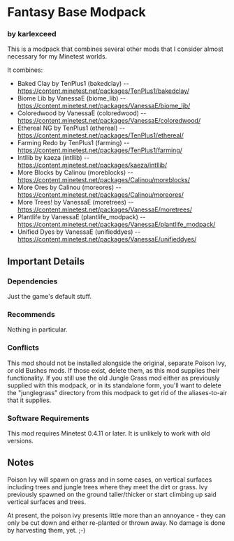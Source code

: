 # Fantasy Base Modpack
### by karlexceed

This is a modpack that combines several other mods that I consider almost necessary for my Minetest worlds.

It combines:
- Baked Clay by TenPlus1 (bakedclay)
-- https://content.minetest.net/packages/TenPlus1/bakedclay/
- Biome Lib by VanessaE (biome_lib)
-- https://content.minetest.net/packages/VanessaE/biome_lib/
- Coloredwood by VanessaE (coloredwood)
-- https://content.minetest.net/packages/VanessaE/coloredwood/
- Ethereal NG by TenPlus1 (ethereal)
-- https://content.minetest.net/packages/TenPlus1/ethereal/
- Farming Redo by TenPlus1 (farming)
-- https://content.minetest.net/packages/TenPlus1/farming/
- Intllib by kaeza (intllib)
-- https://content.minetest.net/packages/kaeza/intllib/
- More Blocks by Calinou (moreblocks)
-- https://content.minetest.net/packages/Calinou/moreblocks/
- More Ores by Calinou (moreores)
-- https://content.minetest.net/packages/Calinou/moreores/
- More Trees! by VanessaE (moretrees)
-- https://content.minetest.net/packages/VanessaE/moretrees/
- Plantlife by VanessaE (plantlife_modpack)
-- https://content.minetest.net/packages/VanessaE/plantlife_modpack/
- Unified Dyes by VanessaE (unifieddyes)
-- https://content.minetest.net/packages/VanessaE/unifieddyes/

## Important Details

### Dependencies
Just the game's default stuff.

### Recommends
Nothing in particular.

### Conflicts
This mod should not be installed alongside the original, separate Poison Ivy, or old Bushes mods.  If those exist, delete them, as this mod supplies their functionality.  If you still use the old Jungle Grass mod either as previously supplied with this modpack, or in its standalone form, you'll want to delete the "junglegrass" directory from this modpack to get rid of the aliases-to-air that it supplies.

### Software Requirements
This mod requires Minetest 0.4.11 or later.  It is unlikely to work with old versions.

## Notes

Poison Ivy will spawn on grass and in some cases, on vertical surfaces including trees and jungle trees where they meet the dirt or grass.  Ivy previously spawned on the ground taller/thicker or start climbing up said vertical surfaces and trees.

At present, the poison ivy presents little more than an annoyance - they can only be cut down and either re-planted or thrown away.  No damage is done by harvesting them, yet. ;-)

